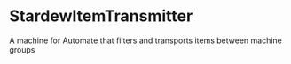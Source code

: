 # StardewItemTransmitter
A machine for Automate that filters and transports items between machine groups
